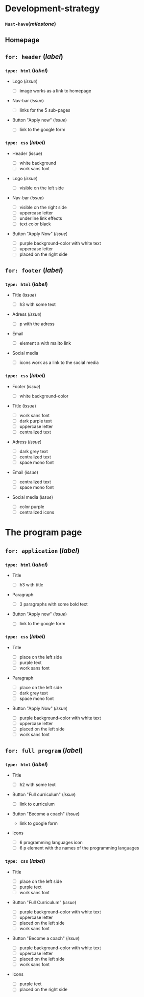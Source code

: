 # Development-strategy

### `Must-have`(_milestone_)

## Homepage

## `for: header` (_label_)

### `type: html` (_label_)

-  Logo (_issue_)

   -  [ ] image works as a link to homepage

-  Nav-bar (_issue_)

   -  [ ] links for the 5 sub-pages

-  Button "Apply now" (_issue_)
   -  [ ] link to the google form

### `type: css` (_label_)

-  Header (issue)

   -  [ ] white background
   -  [ ] work sans font

-  Logo (_issue_)

   -  [ ] visible on the left side

-  Nav-bar (_issue_)

   -  [ ] visible on the right side
   -  [ ] uppercase letter
   -  [ ] underline link effects
   -  [ ] text color black

-  Button "Apply Now" (_issue_)
   -  [ ] purple background-color with white text
   -  [ ] uppercase letter
   -  [ ] placed on the right side

## `for: footer` (_label_)

### `type: html` (_label_)

-  Title (_issue_)
   -  [ ] h3 with some text
-  Adress (_issue_)
   -  [ ] p with the adress
-  Email

   -  [ ] element a with mailto link

-  Social media
   -  [ ] icons work as a link to the social media

### `type: css` (_label_)

-  Footer (_issue_)

   -  [ ] white background-color

-  Title (_issue_)

   -  [ ] work sans font
   -  [ ] dark purple text
   -  [ ] uppercase letter
   -  [ ] centralized text

-  Adress (_issue_)

   -  [ ] dark grey text
   -  [ ] centralized text
   -  [ ] space mono font

-  Email (_issue_)

   -  [ ] centralized text
   -  [ ] space mono font

-  Social media (_issue_)
   -  [ ] color purple
   -  [ ] centralized icons

# The program page

## `for: application` (_label_)

### `type: html` (_label_)

-  Title

   -  [ ] h3 with title

-  Paragraph

   -  [ ] 3 paragraphs with some bold text

-  Button "Apply now" (_issue_)
   -  [ ] link to the google form

### `type: css` (_label_)

-  Title

   -  [ ] place on the left side
   -  [ ] purple text
   -  [ ] work sans font

-  Paragraph

   -  [ ] place on the left side
   -  [ ] dark grey text
   -  [ ] space mono font

-  Button "Apply Now" (_issue_)
   -  [ ] purple background-color with white text
   -  [ ] uppercase letter
   -  [ ] placed on the left side
   -  [ ] work sans font

## `for: full program` (_label_)

### `type: html` (_label_)

-  Title

   -  [ ] h2 with some text

-  Button "Full curriculum" (_issue_)

   -  [ ] link to curriculum

-  Button "Become a coach" (_issue_)

   -  link to google form

-  Icons
   -  [ ] 6 programming languages icon
   -  [ ] 6 p element with the names of the programming languages

### `type: css` (_label_)

-  Title

   -  [ ] place on the left side
   -  [ ] purple text
   -  [ ] work sans font

-  Button "Full Curriculum" (_issue_)

   -  [ ] purple background-color with white text
   -  [ ] uppercase letter
   -  [ ] placed on the left side
   -  [ ] work sans font

-  Button "Become a coach" (_issue_)

   -  [ ] purple background-color with white text
   -  [ ] uppercase letter
   -  [ ] placed on the left side
   -  [ ] work sans font

-  Icons
   -  [ ] purple text
   -  [ ] placed on the right side
